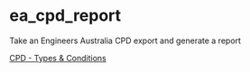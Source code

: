 # ea_cpd_report
Take an Engineers Australia CPD export and generate a report

[CPD - Types & Conditions](https://www.engineersaustralia.org.au/sites/default/files/content-files/2016-12/cpd_types_and_conditions_march_2014.pdf)
